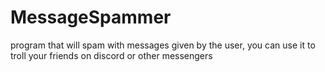 # MessageSpammer
program that will spam with messages given by the user, you can use it to troll your friends on discord or other messengers
